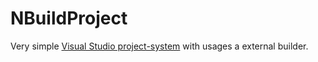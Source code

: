 # NBuildProject

Very simple [Visual Studio project-system](dotnet/project-system) with usages a external builder.

